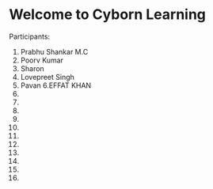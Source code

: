 # Welcome to Cyborn Learning

Participants:

1. Prabhu Shankar M.C
2. Poorv Kumar
3. Sharon
4. Lovepreet Singh
5. Pavan
6.EFFAT KHAN
7.
8.
9.
10.
11.
12.
13.
14.
15.
16.
17.

